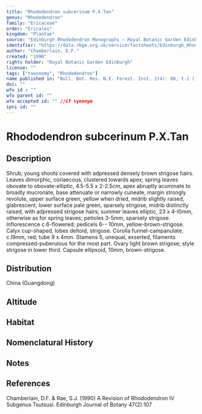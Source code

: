```yaml
---
title: "Rhododendron subcerinum P.X.Tan"
genus: "Rhododendron"
family: "Ericaceae"
order: "Ericales"
kingdom: "Plantae"
source: "Edinburgh Rhododendron Monographs – Royal Botanic Garden Edinburgh"
identifier: "https://data.rbge.org.uk/service/factsheets/Edinburgh_Rhododendron_Monographs.xhtml"
author: "Chamberlain, D.F."
created: "1990"
rights holder: "Royal Botanic Garden Edinburgh"
license: ""
tags: ["taxonomy", "Rhododendron"]
name published in: "Bull. Bot. Res. N.E. Forest. Inst. 2(4): 88, t.i (1982)"
doi: ""
wfo id : ""
wfo parent id: ""
wfo accepted id: "" //if synonym                      
ipni id: ""
---
```


                       

# Rhododendron subcerinum P.X.Tan

## Description
Shrub; young shoots covered with adpressed densely brown strigose hairs. Leaves dimorphic, coriaecous, clustered towards apex; spring leaves obovate to obovate-elliptic, 4.5-5.5 x 2-2.5cm, apex abruptly acuminate to broadly mucronate, base attenuate or narrowly cuneate, margin strongly revolute, upper surface green, yellow when dried, midrib slightly raised, glabrescent, lower surface pale green, sparsely strigose, midrib distinctly raised, with adpressed strigose hairs; summer leaves elliptic, 23 x 4-I0mm, otherwise as for spring leaves; petioles 3-5mm, sparsely strigose. Inflorescence c.6-flowered; pedicels 6-- 10mm, yellow-brown-strigose. Calyx cup-shaped, lobes deltoid, strigose. Corolla funnel-campanulate, c.l9mm, red; tube 9 x 4mm. Stamens 5, unequal, exserted, filaments compressed-puberulous for the most part. Ovary light brown strigose; style strigose in lower third. Capsule ellipsoid, 10mm, brown-strigose.

## Distribution
China (Guangdong)

## Altitude


## Habitat


## Nomenclatural History

                       
## Notes


## References

Chamberlain, D.F. & Rae, S.J. (1990) A Revision of Rhododendron IV Subgenus Tsutsusi. Edinburgh Journal of Botany 47(2):107
